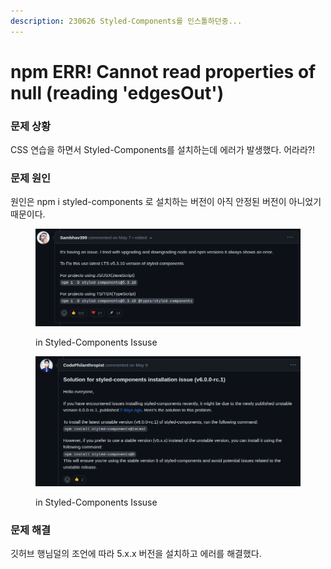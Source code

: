 ```yaml
---
description: 230626 Styled-Components를 인스톨하던중...
---
```


# npm ERR! Cannot read properties of null (reading 'edgesOut')

### 문제 상황

CSS 연습을 하면서 Styled-Components를 설치하는데 에러가 발생했다. 어라라?!



### 문제 원인

원인은 npm i styled-components 로 설치하는 버전이 아직 안정된 버전이 아니었기 때문이다.

<figure><img src="../../.gitbook/assets/image (16).png" alt=""><figcaption><p>in Styled-Components Issuse</p></figcaption></figure>

<figure><img src="../../.gitbook/assets/image (8).png" alt=""><figcaption><p>in Styled-Components Issuse</p></figcaption></figure>



### 문제 해결

깃허브 행님덜의 조언에 따라 5.x.x 버전을 설치하고 에러를 해결했다.

